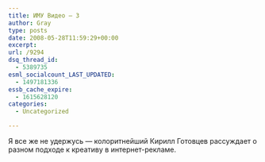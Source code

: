 ```yaml
---
title: ИМУ Видео — 3
author: Gray
type: posts
date: 2008-05-28T11:59:29+00:00
excerpt:
url: /9294
dsq_thread_id:
  - 5389735
esml_socialcount_LAST_UPDATED:
  - 1497181336
essb_cache_expire:
  - 1615628120
categories:
  - Uncategorized

---
```








Я все же не удержусь &#8212; колоритнейший Кирилл Готовцев рассуждает о разном подходе к креативу в интернет-рекламе.